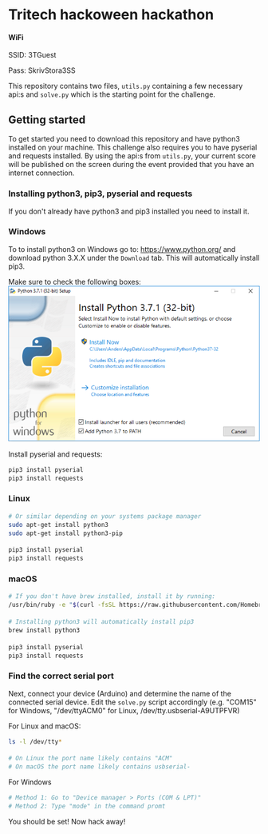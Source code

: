 # Tritech hackoween hackathon

#### WiFi
SSID: 3TGuest

Pass: SkrivStora3SS


This repository contains two files, `utils.py` containing a few necessary api:s and `solve.py` which is the starting point for the challenge.

## Getting started
To get started you need to download this repository and have python3 installed on your machine. This challenge also requires you to have pyserial and requests installed. By using the api:s from `utils.py`, your current score will be published on the screen during the event provided that you have an internet connection.


### Installing python3, pip3, pyserial and requests
If you don't already have python3 and pip3 installed you need to install it. 



### Windows
To to install python3 on Windows go to: <https://www.python.org/> and download python 3.X.X under the `Download` tab.
This will automatically install pip3.

Make sure to check the following boxes:
![](/images/windows_python_setup.png)

Install pyserial and requests:
``` bash
pip3 install pyserial
pip3 install requests
```


### Linux
``` bash
# Or similar depending on your systems package manager
sudo apt-get install python3
sudo apt-get install python3-pip

pip3 install pyserial
pip3 install requests
```


### macOS
``` bash
# If you don't have brew installed, install it by running:
/usr/bin/ruby -e "$(curl -fsSL https://raw.githubusercontent.com/Homebrew/install/master/install)"

# Installing python3 will automatically install pip3
brew install python3

pip3 install pyserial
pip3 install requests
```


### Find the correct serial port
Next, connect your device (Arduino) and determine the name of the connected serial device. Edit the `solve.py` script accordingly (e.g. "COM15" for Windows, "/dev/ttyACM0" for Linux, /dev/tty.usbserial-A9UTPFVR)

For Linux and macOS:
``` bash
ls -l /dev/tty*

# On Linux the port name likely contains "ACM"
# On macOS the port name likely contains usbserial-

```

For Windows
```bash
# Method 1: Go to "Device manager > Ports (COM & LPT)"
# Method 2: Type "mode" in the command promt
```

You should be set! Now hack away! 